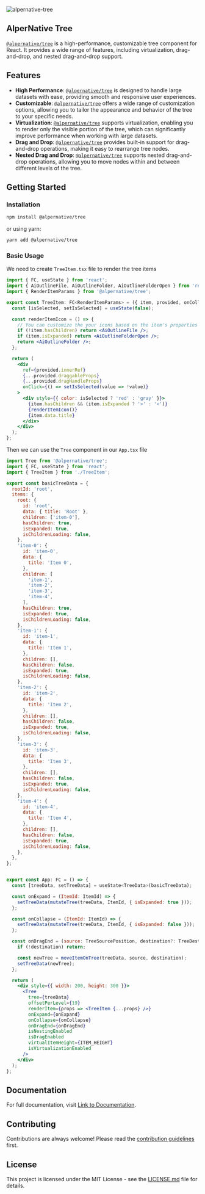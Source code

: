 ![alpernative-tree](https://github.com/VirtualMetric/virtualmetric-dashboard/assets/55390822/423d110f-4a03-4d72-abd8-975bcb1b3ae8)

## AlperNative Tree

[`@alpernative/tree`](npm-link) is a high-performance, customizable tree component for React. It provides a wide range of features, including virtualization, drag-and-drop, and nested drag-and-drop support.

## Features

- **High Performance**: [`@alpernative/tree`](npm-link) is designed to handle large datasets with ease, providing smooth and responsive user experiences.
- **Customizable**: [`@alpernative/tree`](npm-link) offers a wide range of customization options, allowing you to tailor the appearance and behavior of the tree to your specific needs.
- **Virtualization**: [`@alpernative/tree`](npm-link) supports virtualization, enabling you to render only the visible portion of the tree, which can significantly improve performance when working with large datasets.
- **Drag and Drop**: [`@alpernative/tree`](npm-link) provides built-in support for drag-and-drop operations, making it easy to rearrange tree nodes.
- **Nested Drag and Drop**: [`@alpernative/tree`](npm-link) supports nested drag-and-drop operations, allowing you to move nodes within and between different levels of the tree.

## Getting Started

### Installation

```bash
npm install @alpernative/tree
```

or using yarn:

```bash
yarn add @alpernative/tree
```

### Basic Usage

We need to create `TreeItem.tsx` file to render the tree items

```jsx
import { FC, useState } from 'react';
import { AiOutlineFile, AiOutlineFolder, AiOutlineFolderOpen } from 'react-icons/ai';
import { RenderItemParams } from '@alpernative/tree';

export const TreeItem: FC<RenderItemParams> = ({ item, provided, onCollapse, onExpand }) => {
  const [isSelected, setIsSelected] = useState(false);

  const renderItemIcon = () => {
    // You can customize the your icons based on the item's properties
    if (!item.hasChildren) return <AiOutlineFile />;
    if (item.isExpanded) return <AiOutlineFolderOpen />;
    return <AiOutlineFolder />;
  };

  return (
    <div
      ref={provided.innerRef}
      {...provided.draggableProps}
      {...provided.dragHandleProps}
      onClick={() => setIsSelected(value => !value)}
    >
      <div style={{ color: isSelected ? 'red' : 'gray' }}>
        {item.hasChildren && (item.isExpanded ? '>' : '<')}
        {renderItemIcon()}
        {item.data.title}
      </div>
    </div>
  );
};

```

Then we can use the `Tree` component in our `App.tsx` file

```jsx
import Tree from '@alpernative/tree';
import { FC, useState } from 'react';
import { TreeItem } from './TreeItem';

export const basicTreeData = {
  rootId: 'root',
  items: {
    root: {
      id: 'root',
      data: { title: 'Root' },
      children: ['item-0'],
      hasChildren: true,
      isExpanded: true,
      isChildrenLoading: false,
    },
    'item-0': {
      id: 'item-0',
      data: {
        title: 'Item 0',
      },
      children: [
        'item-1',
        'item-2',
        'item-3',
        'item-4',
      ],
      hasChildren: true,
      isExpanded: true,
      isChildrenLoading: false,
    },
    'item-1': {
      id: 'item-1',
      data: {
        title: 'Item 1',
      },
      children: [],
      hasChildren: false,
      isExpanded: true,
      isChildrenLoading: false,
    },
    'item-2': {
      id: 'item-2',
      data: {
        title: 'Item 2',
      },
      children: [],
      hasChildren: false,
      isExpanded: true,
      isChildrenLoading: false,
    },
    'item-3': {
      id: 'item-3',
      data: {
        title: 'Item 3',
      },
      children: [],
      hasChildren: false,
      isExpanded: true,
      isChildrenLoading: false,
    },
    'item-4': {
      id: 'item-4',
      data: {
        title: 'Item 4',
      },
      children: [],
      hasChildren: false,
      isExpanded: true,
      isChildrenLoading: false,
    },
  },
};


export const App: FC = () => {
  const [treeData, setTreeData] = useState<TreeData>(basicTreeData);

  const onExpand = (ItemId: ItemId) => {
    setTreeData(mutateTree(treeData, ItemId, { isExpanded: true }));
  };

  const onCollapse = (ItemId: ItemId) => {
    setTreeData(mutateTree(treeData, ItemId, { isExpanded: false }));
  };

  const onDragEnd = (source: TreeSourcePosition, destination?: TreeDestinationPosition) => {
    if (!destination) return;

    const newTree = moveItemOnTree(treeData, source, destination);
    setTreeData(newTree);
  };

  return (
    <div style={{ width: 200, height: 300 }}>
      <Tree
        tree={treeData}
        offsetPerLevel={19}
        renderItem={props => <TreeItem {...props} />}
        onExpand={onExpand}
        onCollapse={onCollapse}
        onDragEnd={onDragEnd}
        isNestingEnabled
        isDragEnabled
        virtualItemHeight={ITEM_HEIGHT}
        isVirtualizationEnabled
      />
    </div>
  );
};

```

## Documentation

For full documentation, visit [Link to Documentation](documentation-link).

## Contributing

Contributions are always welcome! Please read the [contribution guidelines](CONTRIBUTING.md) first.

## License

This project is licensed under the MIT License - see the [LICENSE.md](LICENSE) file for details.
